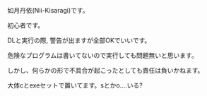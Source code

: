 如月丹依(Nii-Kisaragi)です。

初心者です。

DLと実行の際, 警告が出ますが全部OKでいいです。

危険なプログラムは書いてないので実行しても問題無いと思います。

しかし、何らかの形で不具合が起こったとしても責任は負いかねます。

大体cとexeセットで置いてます。sとかo....いる?
